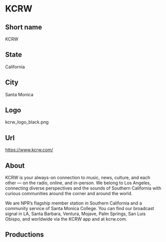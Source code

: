 # KCRW

## Short name

KCRW

## State

California

## City

Santa Monica

## Logo

kcrw_logo_black.png

## Url

https://www.kcrw.com/

## About

KCRW is your always-on connection to music, news, culture, and each other — on the radio, online, and in-person. We belong to Los Angeles, connecting diverse perspectives and the sounds of Southern California with curious communities around the corner and around the world.

We are NPR’s flagship member station in Southern California and a community service of Santa Monica College. You can find our broadcast signal in LA, Santa Barbara, Ventura, Mojave, Palm Springs, San Luis Obispo, and worldwide via the KCRW app and at kcrw.com.

## Productions 
 
